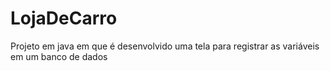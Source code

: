 # LojaDeCarro
Projeto em java em que é desenvolvido uma tela para registrar as variáveis em um banco de dados
